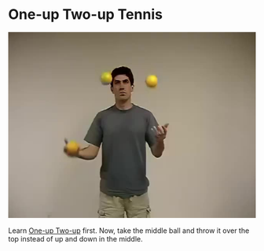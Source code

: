 # One-up Two-up Tennis

![One-upTwo-upTennis](/resources/videos/poster/oneuptwouptennis.jpg)

Learn [One-up Two-up](one-uptwo-up.md) first. Now, take the middle ball and throw it over the top instead of up and down in the middle.

